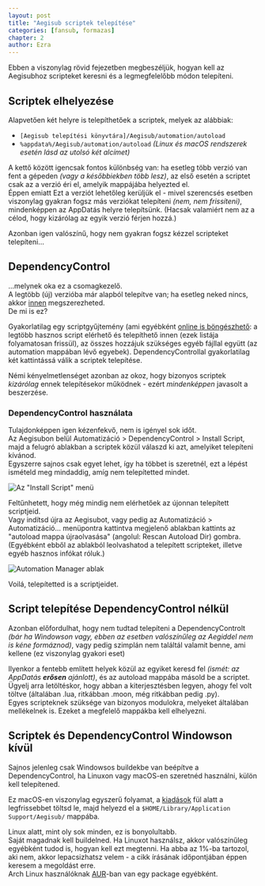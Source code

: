 ```yaml
---
layout: post
title: "Aegisub scriptek telepítése"
categories: [fansub, formazas]
chapter: 2
author: Ezra
---
```


Ebben a viszonylag rövid fejezetben megbeszéljük, hogyan kell az Aegisubhoz scripteket keresni és a legmegfelelőbb módon telepíteni.

## Scriptek elhelyezése
Alapvetően két helyre is telepíthetőek a scriptek, melyek az alábbiak:
- `[Aegisub telepítési könyvtára]/Aegisub/automation/autoload`
- `%appdata%/Aegisub/automation/autoload` *(Linux és macOS rendszerek esetén lásd az utolsó két alcímet)*

A kettő között igencsak fontos különbség van: ha esetleg több verzió van fent a gépeden *(vagy a későbbiekben több lesz)*, az első esetén a scriptet csak az a verzió éri el, amelyik mappájába helyezted el.  
Éppen emiatt Ezt a verziót lehetőleg kerüljük el - mivel szerencsés esetben viszonylag gyakran fogsz más verziókat telepíteni *(nem, nem frissíteni)*, mindenképpen az AppDatás helyre telepítsünk.
(Hacsak valamiért nem az a célod, hogy kizárólag az egyik verzió férjen hozzá.)

Azonban igen valószínű, hogy nem gyakran fogsz kézzel scripteket telepíteni...


## DependencyControl
...melynek oka ez a csomagkezelő.  
A legtöbb (új) verzióba már alapból telepítve van; ha esetleg neked nincs, akkor [innen](https://github.com/TypesettingTools/DependencyControl) megszerezheted.  
De mi is ez?

Gyakorlatilag egy scriptgyűjtemény (ami egyébként [online is böngészhető](https://typesettingtools.github.io/depctrl-browser/):
a legtöbb hasznos script elérhető és telepíthető innen (ezek listája folyamatosan frissül), az összes hozzájuk szükséges egyéb fájllal együtt (az automation mappában lévő egyebek).
DependencyControllal gyakorlatilag két kattintássá válik a scriptek telepítése.

Némi kényelmetlenséget azonban az okoz, hogy bizonyos scriptek *kizárólag* ennek telepítésekor működnek - ezért *mindenképpen* javasolt a beszerzése.

### DependencyControl használata
Tulajdonképpen igen kézenfekvő, nem is igényel sok időt.  
Az Aegisubon belül Automatizáció > DependencyControl > Install Script, majd a felugró ablakban a scriptek közül válaszd ki azt, amelyiket telepíteni kívánod.  
Egyszerre sajnos csak egyet lehet, így ha többet is szeretnél, ezt a lépést ismételd meg mindaddig, amíg nem telepítetted mindet.

![Az "Install Script" menü](https://files.catbox.moe/vqg1hl.png)

Feltűnhetett, hogy még mindig nem elérhetőek az újonnan telepített scriptjeid.  
Vagy indítsd újra az Aegisubot, vagy pedig az Automatizáció > Automatizáció... menüpontra kattintva megjelenő ablakban kattints az "autoload mappa újraolvasása" (angolul: Rescan Autoload Dir) gombra.  
(Egyébként ebből az ablakból leolvashatod a telepített scripteket, illetve egyéb hasznos infókat róluk.)

![Automation Manager ablak](https://files.catbox.moe/8ihrps.png)

Voilá, telepítetted is a scriptjeidet.


## Script telepítése DependencyControl nélkül
Azonban előfordulhat, hogy nem tudtad telepíteni a DependencyControlt *(bár ha Windowson vagy, ebben az esetben valószínűleg az Aegiddel nem is kéne formáznod)*, vagy pedig szimplán nem találtál valamit benne, ami kellene (ez viszonylag gyakori eset)

Ilyenkor a fentebb említett helyek közül az egyiket keresd fel *(ismét: az AppDatás **erősen** ajánlott)*, és az autoload mappába másold be a scriptet.
Ügyelj arra letöltéskor, hogy abban a kiterjesztésben legyen, ahogy fel volt töltve (általában .lua, ritkábban .moon, még ritkábban pedig .py).  
Egyes scripteknek szüksége van bizonyos modulokra, melyeket általában mellékelnek is. Ezeket a megfelelő mappákba kell elhelyezni.


## Scriptek és DependencyControl Windowson kívül
Sajnos jelenleg csak Windowsos buildekbe van beépítve a DependencyControl, ha Linuxon vagy macOS-en szeretnéd használni, külön kell telepítened.

Ez macOS-en viszonylag egyszerű folyamat, a [kiadások](https://github.com/TypesettingTools/DependencyControl/releases) fül alatt a legfrissebbet töltsd le, majd helyezd el a `$HOME/Library/Application Support/Aegisub/` mappába.

Linux alatt, mint oly sok minden, ez is bonyolultabb.  
Saját magadnak kell buildelned. Ha Linuxot használsz, akkor valószínűleg egyébként tudod is, hogyan kell ezt megtenni.
Ha abba az 1%-ba tartozol, aki nem, akkor lepacsizhatsz velem - a cikk írásának időpontjában éppen keresem a megoldást erre.  
Arch Linux használóknak [AUR](https://aur.archlinux.org/packages/aegisub-dependency-control)-ban van egy package egyébként.